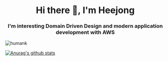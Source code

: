 <h1 align="center">Hi there 👋, I'm Heejong </h1>
<h3 align="center">I'm interesting Domain Driven Design and modern application development with AWS</h3>
<p align="left"> <img src="https://komarev.com/ghpvc/?username=humank" alt="humank" /> </p>

[![Anurag's github stats](https://github-readme-stats.vercel.app/api?username=humank&show_icons=true&theme=algolia)](https://github.com/anuraghazra/github-readme-stats)
